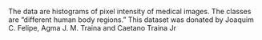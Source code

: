 The data are histograms of pixel intensity of medical images. The
classes are “different human body regions.” This dataset was
donated by Joaquim C. Felipe, Agma J. M. Traina and Caetano Traina
Jr
